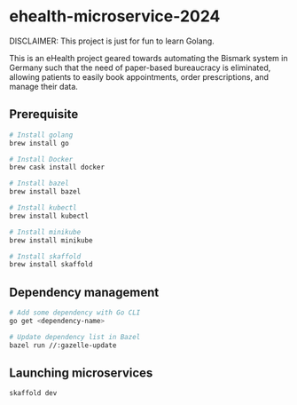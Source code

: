 # ehealth-microservice-2024

DISCLAIMER: This project is just for fun to learn Golang.

This is an eHealth project geared towards automating the Bismark system in Germany such that the need of paper-based bureaucracy is eliminated, allowing patients to easily book appointments, order prescriptions, and manage their data.

## Prerequisite

```bash
# Install golang
brew install go

# Install Docker
brew cask install docker

# Install bazel
brew install bazel

# Install kubectl
brew install kubectl

# Install minikube
brew install minikube

# Install skaffold
brew install skaffold
```

## Dependency management

```bash
# Add some dependency with Go CLI
go get <dependency-name>

# Update dependency list in Bazel
bazel run //:gazelle-update
```

## Launching microservices

```bash
skaffold dev
```
